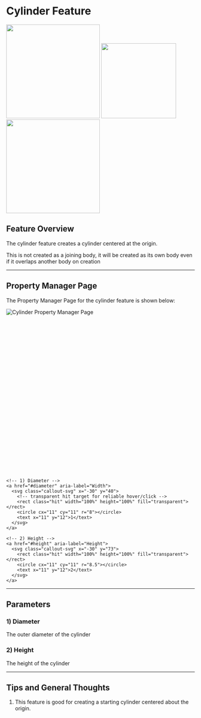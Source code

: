 # Cylinder Feature

<p align="left">
  <img src="https://tamu-edu.github.io/rad_lab_rad_cad_documentation/demo-images/cylinder1.png" width="250">
  <img src="https://tamu-edu.github.io/rad_lab_rad_cad_documentation/demo-images/cylinder2.png" width="200">
  <img src="https://tamu-edu.github.io/rad_lab_rad_cad_documentation/demo-images/cylinder3.png" width="250">
</p>

## Feature Overview

The cylinder feature creates a cylinder centered at the origin.

This is not created as a joining body, it will be created as its own body even if it overlaps another body on creation

---

## Property Manager Page

The Property Manager Page for the cylinder feature is shown below:

<div class="image-annot"
     style="--image-max-width: 300px;
            --overlay-width: 500px;
            --callout-size: 22px;
            --callout-stroke: 2px;
            --callout-font-size: 13px;
            --callout-stroke-color: red;
            --callout-text-color: red;
            --callout-stroke-hover: blue;
            --callout-text-hover: blue;">
  <img src="https://tamu-edu.github.io/rad_lab_rad_cad_documentation/images/cylinder-pmp.png" alt="Cylinder Property Manager Page">

  <!-- Scalable overlay aligned to the image -->
  <svg viewBox="0 0 120 100" preserveAspectRatio="xMidYMid meet" aria-hidden="true">

    <!-- 1) Diameter -->
    <a href="#diameter" aria-label="Width">
      <svg class="callout-svg" x="-30" y="40">
        <!-- transparent hit target for reliable hover/click -->
        <rect class="hit" width="100%" height="100%" fill="transparent"></rect>
        <circle cx="11" cy="11" r="8"></circle>
        <text x="11" y="12">1</text>
      </svg>
    </a>

    <!-- 2) Height -->
    <a href="#height" aria-label="Height">
      <svg class="callout-svg" x="-30" y="73">
        <rect class="hit" width="100%" height="100%" fill="transparent"></rect>
        <circle cx="11" cy="11" r="8.5"></circle>
        <text x="11" y="12">2</text>
      </svg>
    </a>

  </svg>
</div>

---

## Parameters

### <a id="diameter"></a>1) Diameter
The outer diameter of the cylinder

### <a id="height"></a>2) Height
The height of the cylinder

---

## Tips and General Thoughts

1. This feature is good for creating a starting cylinder centered about the origin.


